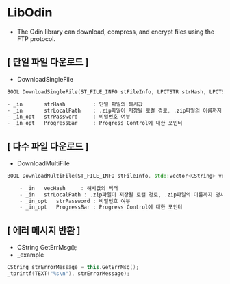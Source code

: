 # LibOdin
- The Odin library can download, compress, and encrypt files using the FTP protocol.

## [ 단일 파일 다운로드 ]
- DownloadSingleFile
```c++
BOOL DownloadSingleFile(ST_FILE_INFO stFileInfo, LPCTSTR strHash, LPCTSTR strLocalPath, LPCTSTR strPassword = NULL, CProgressCtrl* ProgressBar = NULL);

- _in 		strHash 	    : 단일 파일의 해시값
- _in 		strLocalPath    : .zip파일이 저장될 로컬 경로, .zip파일의 이름까지 명시해주어야 한다.
- _in_opt	strPassword     : 비밀번호 여부
- _in_opt	ProgressBar     : Progress Control에 대한 포인터
```

## [ 다수 파일 다운로드 ]
- DownloadMultiFile

```c++
BOOL DownloadMultiFile(ST_FILE_INFO stFileInfo, std::vector<CString> vecHash, LPCTSTR strLocalPath, LPCTSTR strPassword = NULL, CProgressCtrl* ProgressBar = NULL);

    - _in 	vecHash 	: 해시값의 벡터
    - _in 	strLocalPath : .zip파일이 저장될 로컬 경로, .zip파일의 이름까지 명시해주어야 한다.
    - _in_opt	strPassword : 비밀번호 여부
    - _in_opt	ProgressBar : Progress Control에 대한 포인터
```

## [ 에러 메시지 반환 ]
- CString GetErrMsg();
- _example
```c++
CString strErrorMessage = this.GetErrMsg();
_tprintf(TEXT("%s\n"), strErrorMessage);
```